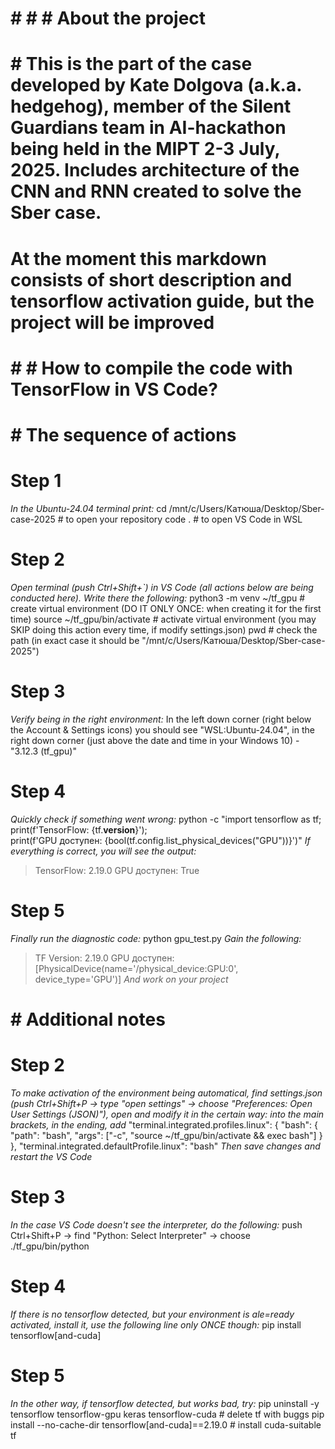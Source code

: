 # # # # About the project
# # This is the part of the case developed by Kate Dolgova (a.k.a. hedgehog), member of the Silent Guardians team in AI-hackathon being held in the MIPT 2-3 July, 2025. Includes architecture of the CNN and RNN created to solve the Sber case.

# At the moment this markdown consists of short description and tensorflow activation guide, but the project will be improved

# # # How to compile the code with TensorFlow in VS Code?

# # The sequence of actions
# Step 1
*In the Ubuntu-24.04 terminal print:*
cd /mnt/c/Users/Катюша/Desktop/Sber-case-2025 # to open your repository
code . # to open VS Code in WSL
# Step 2
*Open terminal (push Ctrl+Shift+`) in VS Code (all actions below are being conducted here). Write there the following:*
python3 -m venv ~/tf_gpu # create virtual environment (DO IT ONLY ONCE: when creating it for the first time)
source ~/tf_gpu/bin/activate # activate virtual environment (you may SKIP doing this action every time, if modify settings.json)
pwd # check the path (in exact case it should be "/mnt/c/Users/Катюша/Desktop/Sber-case-2025")
# Step 3
*Verify being in the right environment:*
In the left down corner (right below the Account & Settings icons) you should see "WSL:Ubuntu-24.04", in the right down corner (just above the date and time in your Windows 10) - "3.12.3 (tf_gpu)"
# Step 4
*Quickly check if something went wrong:*
python -c "import tensorflow as tf; \
print(f'TensorFlow: {tf.__version__}'); \
print(f'GPU доступен: {bool(tf.config.list_physical_devices(\"GPU\"))}')"
*If everything is correct, you will see the output:*
>TensorFlow: 2.19.0
>GPU доступен: True
# Step 5
*Finally run the diagnostic code:*
python gpu_test.py
*Gain the following:*
>TF Version: 2.19.0
>GPU доступен: [PhysicalDevice(name='/physical_device:GPU:0', device_type='GPU')]
*And work on your project*

# # Additional notes
# Step 2
*To make activation of the environment being automatical, find settings.json (push Ctrl+Shift+P -> type "open settings" -> choose "Preferences: Open User Settings (JSON)"), open and modify it in the certain way: into the main brackets, in the ending, add*
"terminal.integrated.profiles.linux": {
    "bash": {
      "path": "bash",
      "args": ["-c", "source ~/tf_gpu/bin/activate && exec bash"]
    }
  },
  "terminal.integrated.defaultProfile.linux": "bash"
*Then save changes and restart the VS Code*
# Step 3
*In the case VS Code doesn't see the interpreter, do the following:*
push Ctrl+Shift+P -> find "Python: Select Interpreter" ->  choose ./tf_gpu/bin/python
# Step 4
*If there is no tensorflow detected, but your environment is ale=ready activated, install it, use the following line only ONCE though:*
pip install tensorflow[and-cuda]
# Step 5
*In the other way, if tensorflow detected, but works bad, try:*
pip uninstall -y tensorflow tensorflow-gpu keras tensorflow-cuda # delete tf with buggs
pip install --no-cache-dir tensorflow[and-cuda]==2.19.0 # install cuda-suitable tf
